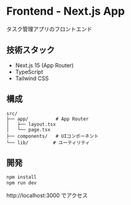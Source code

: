 # Frontend - Next.js App

タスク管理アプリのフロントエンド

## 技術スタック
- Next.js 15 (App Router)
- TypeScript
- Tailwind CSS

## 構成
```
src/
├── app/          # App Router
│   ├── layout.tsx
│   └── page.tsx
├── components/   # UIコンポーネント
└── lib/         # ユーティリティ
```

## 開発

```bash
npm install
npm run dev
```

http://localhost:3000 でアクセス